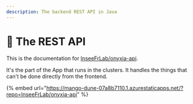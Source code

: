 ```yaml
---
description: The backend REST API in Java
---
```


# 🐉 The REST API

This is the documentation for [InseeFrLab/onyxia-api](https://github.com/InseeFrLab/onyxia-api). &#x20;

It's the part of the App that runs in the clusters. It handles the things that can't be done directly from the frontend. &#x20;

{% embed url="https://mango-dune-07a8b7110.1.azurestaticapps.net/?repo=InseeFrLab/onyxia-api" %}
